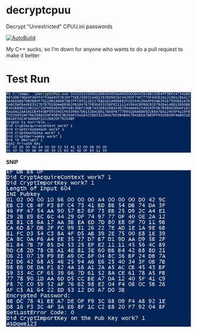 # decryptcpuu
Decrypt "Unrestricted" CPUU.ini passwords

[![AutoBuild](https://github.com/mubix/decryptcpuu/workflows/AutoBuild/badge.svg?branch=master)](https://github.com/mubix/decryptcpuu/actions)

My C++ sucks, so I'm down for anyone who wants to do a pull request to make it better

# Test Run
![](show_run.png)

**SNIP**

![](decrypted.png)
